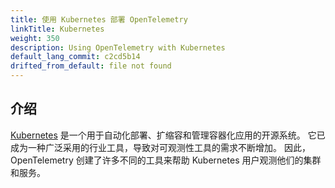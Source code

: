 ```yaml
---
title: 使用 Kubernetes 部署 OpenTelemetry
linkTitle: Kubernetes
weight: 350
description: Using OpenTelemetry with Kubernetes
default_lang_commit: c2cd5b14
drifted_from_default: file not found
---
```


## 介绍

[Kubernetes](https://kubernetes.io/)
是一个用于自动化部署、扩缩容和管理容器化应用的开源系统。
它已成为一种广泛采用的行业工具，导致对可观测性工具的需求不断增加。
因此，OpenTelemetry 创建了许多不同的工具来帮助 Kubernetes 用户观测他们的集群和服务。
